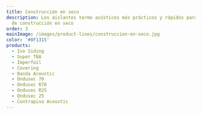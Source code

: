 ```yaml
---
title: Construcción en seco
description: Los aislantes termo acústicos más prácticos y rápidos para tu obra
  de construcción en seco
order: 3
mainImage: /images/product-lines/construccion-en-seco.jpg
color: '#8F1315'
products:
  - Iso Siding
  - Super TBA
  - Imperfoil
  - Covering
  - Banda Acoustic
  - Ondusec 70
  - Ondusec R70
  - Ondusec R25
  - Ondusec 25
  - Contrapiso Acoustic
---
```

